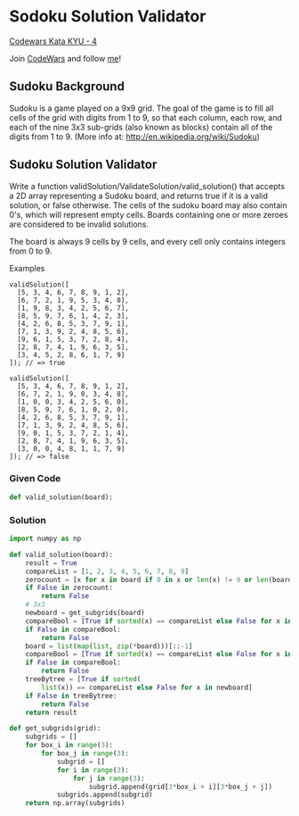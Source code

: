 # Sodoku Solution Validator

[Codewars Kata KYU - 4](https://www.codewars.com/kata/529bf0e9bdf7657179000008/python)

Join [CodeWars](www.codewars.com/r/v0KX6w) and follow [me](https://www.codewars.com/users/gmarte)!

## Sudoku Background
Sudoku is a game played on a 9x9 grid. The goal of the game is to fill all cells of the grid with digits from 1 to 9, so that each column, each row, and each of the nine 3x3 sub-grids (also known as blocks) contain all of the digits from 1 to 9.
(More info at: http://en.wikipedia.org/wiki/Sudoku)

## Sudoku Solution Validator
Write a function validSolution/ValidateSolution/valid_solution() that accepts a 2D array representing a Sudoku board, and returns true if it is a valid solution, or false otherwise. The cells of the sudoku board may also contain 0's, which will represent empty cells. Boards containing one or more zeroes are considered to be invalid solutions.

The board is always 9 cells by 9 cells, and every cell only contains integers from 0 to 9.

Examples
```
validSolution([
  [5, 3, 4, 6, 7, 8, 9, 1, 2],
  [6, 7, 2, 1, 9, 5, 3, 4, 8],
  [1, 9, 8, 3, 4, 2, 5, 6, 7],
  [8, 5, 9, 7, 6, 1, 4, 2, 3],
  [4, 2, 6, 8, 5, 3, 7, 9, 1],
  [7, 1, 3, 9, 2, 4, 8, 5, 6],
  [9, 6, 1, 5, 3, 7, 2, 8, 4],
  [2, 8, 7, 4, 1, 9, 6, 3, 5],
  [3, 4, 5, 2, 8, 6, 1, 7, 9]
]); // => true
```

```
validSolution([
  [5, 3, 4, 6, 7, 8, 9, 1, 2], 
  [6, 7, 2, 1, 9, 0, 3, 4, 8],
  [1, 0, 0, 3, 4, 2, 5, 6, 0],
  [8, 5, 9, 7, 6, 1, 0, 2, 0],
  [4, 2, 6, 8, 5, 3, 7, 9, 1],
  [7, 1, 3, 9, 2, 4, 8, 5, 6],
  [9, 0, 1, 5, 3, 7, 2, 1, 4],
  [2, 8, 7, 4, 1, 9, 6, 3, 5],
  [3, 0, 0, 4, 8, 1, 1, 7, 9]
]); // => false
```

### Given Code
```python
def valid_solution(board):
```
### Solution

```python
import numpy as np

def valid_solution(board):
    result = True
    compareList = [1, 2, 3, 4, 5, 6, 7, 8, 9]
    zerocount = [x for x in board if 0 in x or len(x) != 9 or len(board) != 9]
    if False in zerocount:
        return False
    # 3x3
    newboard = get_subgrids(board)    
    compareBool = [True if sorted(x) == compareList else False for x in board]
    if False in compareBool:
        return False
    board = list(map(list, zip(*board)))[::-1]
    compareBool = [True if sorted(x) == compareList else False for x in board]
    if False in compareBool:
        return False
    treeBytree = [True if sorted(
        list(x)) == compareList else False for x in newboard]
    if False in treeBytree:
        return False
    return result

def get_subgrids(grid):
    subgrids = []
    for box_i in range(3):
        for box_j in range(3):
            subgrid = []
            for i in range(3):
                for j in range(3):
                    subgrid.append(grid[3*box_i + i][3*box_j + j])
            subgrids.append(subgrid)
    return np.array(subgrids)
```    